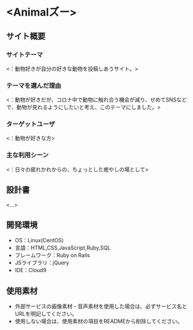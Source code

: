 # <Animalズー>

## サイト概要
### サイトテーマ
<：動物好きが自分の好きな動物を投稿しあうサイト。>

### テーマを選んだ理由
<：動物が好きだが、コロナ中で動物に触れ合う機会が減り、せめてSNSなどで、動物が見れるようにしたいと考え、このテーマにしました。>

### ターゲットユーザ
<：動物が好きな方>

### 主な利用シーン
<：日々の疲れかれからの、ちょっとした癒やしの場として>

## 設計書
<...>

## 開発環境
- OS：Linux(CentOS)
- 言語：HTML,CSS,JavaScript,Ruby,SQL
- フレームワーク：Ruby on Rails
- JSライブラリ：jQuery
- IDE：Cloud9

## 使用素材
- 外部サービスの画像素材・音声素材を使用した場合は、必ずサービス名とURLを明記してください。
- 使用しない場合は、使用素材の項目をREADMEから削除してください。